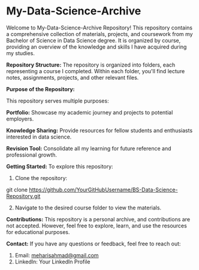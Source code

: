 # My-Data-Science-Archive
Welcome to My-Data-Science-Archive Repository! This repository contains a comprehensive collection of materials, projects, and coursework from my Bachelor of Science in Data Science degree. It is organized by course, providing an overview of the knowledge and skills I have acquired during my studies.

**Repository Structure:**
The repository is organized into folders, each representing a course I completed. Within each folder, you'll find lecture notes, assignments, projects, and other relevant files.

**Purpose of the Repository:**

This repository serves multiple purposes:

**Portfolio:** Showcase my academic journey and projects to potential employers.

**Knowledge Sharing:** Provide resources for fellow students and enthusiasts interested in data science.

**Revision Tool:** Consolidate all my learning for future reference and professional growth.

**Getting Started:**
To explore this repository:

1. Clone the repository:

  git clone https://github.com/YourGitHubUsername/BS-Data-Science-Repository.git

2. Navigate to the desired course folder to view the materials.

**Contributions:**
This repository is a personal archive, and contributions are not accepted. However, feel free to explore, learn, and use the resources for educational purposes.

**Contact:**
If you have any questions or feedback, feel free to reach out:
1. Email: meharisahmad@gmail.com
2. LinkedIn: Your LinkedIn Profile
